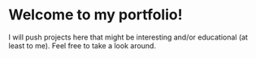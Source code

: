 # Welcome to my portfolio!

I will push projects here that might be interesting and/or 
educational (at least to me). Feel free to take a look around.

